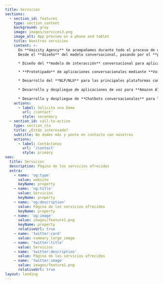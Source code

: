 ```yaml
---
title: Servicios
sections:
  - section_id: features
    type: section_content
    background: gray
    image: images/services3.png
    image_alt: App preview on a phone and tablet
    title: Nuestros servicios
    content: >-
      En **Voicity Agency** te acompañamos durante todo el proceso de desarrollo de tu proyecto o idea. <br/>
      Desde el **diseño** del modelo conversacional, pasando por el **prototipado**, **desarrollo** y **validación**, hasta el **despliegue** del mismo.

      * Diseño del **modelo de interacción** conversacional para aplicaciones de voz y chatbots.

      * **Prototipado** de aplicaciones conversacionales mediante **Voiceflow**.

      * Desarrollo del **NLP/NLU** para las principales plataformas como **Azure, AWS, RASA y Dialogflow**.
      
      * Desarrollo y despliegue de aplicaciones de voz para **Amazon Alexa y Google Assistant**.
      
      * Desarrollo y despliegue de **Chatbots conversacionales** para las principales plataformas (Whatsapp, Telegram, Slack, Facebook Messenger, Microsoft Teams, Discord, Twitch, etc.)
    actions:
      - label: Solicita una Demo
        url: /contact'
        style: secondary
  - section_id: call-to-action
    type: section_cta
    title: ¿Estás interesado?
    subtitle: No dudes más y ponte en contacto con nosotros
    actions:
      - label: Contáctanos
        url: '/contact'
        style: primary
seo:
  title: Servicios
  description: Página de los servicios ofrecidos
  extra:
    - name: 'og:type'
      value: website
      keyName: property
    - name: 'og:title'
      value: Servicios
      keyName: property
    - name: 'og:description'
      value: Página de los servicios ofrecidos
      keyName: property
    - name: 'og:image'
      value: images/feature1.png
      keyName: property
      relativeUrl: true
    - name: 'twitter:card'
      value: summary_large_image
    - name: 'twitter:title'
      value: Servicios
    - name: 'twitter:description'
      value: Página de los servicios ofrecidos
    - name: 'twitter:image'
      value: images/feature1.png
      relativeUrl: true
layout: landing
---
```

